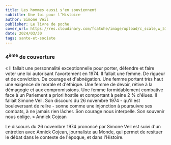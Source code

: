 ```yaml
---
title: Les hommes aussi s'en souviennent
subtitle: Une loi pour l’Histoire
author: Simone Veil
publisher: Le livre de poche
cover_url: https://res.cloudinary.com/fcatuhe/image/upload/c_scale,w_512/v1711899163/raphaele-rodellar.fr/bibliotheque/9782253091684.jpg
date: 2024/03/30
tags: sante-et-societe
---
```


### 4<sup>ème</sup> de couverture

« Il fallait une personnalité exceptionnelle pour porter, défendre et faire voter une loi autorisant l'avortement en 1974. Il fallait une femme. De rigueur et de conviction. De courage et d'abnégation. Une femme portant très haut une exigence de morale et d'éthique.
Une femme de devoir, rétive à la démagogie et aux compromissions. Une femme formidablement combative face à un Parlement a priori hostile et comportant à peine 2 % d'élues.
Il fallait Simone Veil.
Son discours du 26 novembre 1974 - qu'il est bouleversant de relire - sonne comme une injonction à poursuivre ses combats, à ne jamais rien lâcher.
Son courage nous interpelle.
Son souvenir nous oblige. »
Annick Cojean

Le discours du 26 novembre 1974 prononcé par Simone Veil est suivi d'un entretien avec Annick Cojean, journaliste au Monde, qui permet de resituer le débat dans le contexte de l'époque, et dans l'Histoire.
